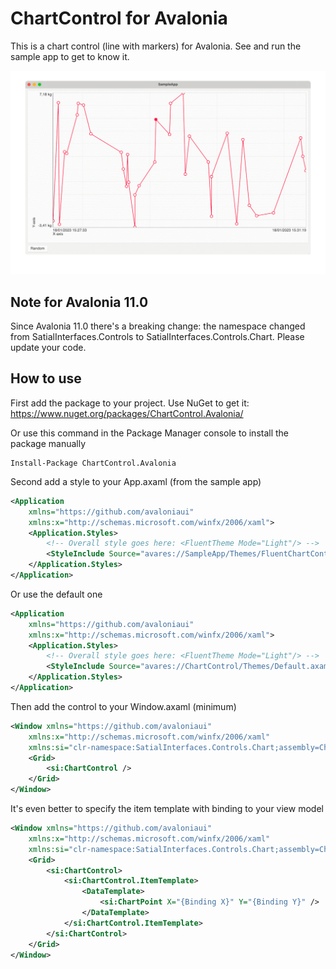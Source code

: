 # ChartControl for Avalonia

This is a chart control (line with markers) for Avalonia. See and run the sample app to get to know it.

![ChartControl screenshot](/Images/ChartControl.png)

## Note for Avalonia 11.0

Since Avalonia 11.0 there's a breaking change: the namespace changed from SatialInterfaces.Controls to SatialInterfaces.Controls.Chart. Please update your code.

## How to use

First add the package to your project. Use NuGet to get it: https://www.nuget.org/packages/ChartControl.Avalonia/

Or use this command in the Package Manager console to install the package manually
```
Install-Package ChartControl.Avalonia
```

Second add a style to your App.axaml (from the sample app)

````Xml
<Application
    xmlns="https://github.com/avaloniaui"
    xmlns:x="http://schemas.microsoft.com/winfx/2006/xaml">
    <Application.Styles>
        <!-- Overall style goes here: <FluentTheme Mode="Light"/> -->
        <StyleInclude Source="avares://SampleApp/Themes/FluentChartControl.axaml" />
    </Application.Styles>
</Application>
````

Or use the default one

````Xml
<Application
    xmlns="https://github.com/avaloniaui"
    xmlns:x="http://schemas.microsoft.com/winfx/2006/xaml">
    <Application.Styles>
        <!-- Overall style goes here: <FluentTheme Mode="Light"/> -->
        <StyleInclude Source="avares://ChartControl/Themes/Default.axaml" />
    </Application.Styles>
</Application>
````

Then add the control to your Window.axaml (minimum)

````Xml
<Window xmlns="https://github.com/avaloniaui"
    xmlns:x="http://schemas.microsoft.com/winfx/2006/xaml"
    xmlns:si="clr-namespace:SatialInterfaces.Controls.Chart;assembly=ChartControl">
    <Grid>
        <si:ChartControl />
    </Grid>
</Window>
````

It's even better to specify the item template with binding to your view model

````Xml
<Window xmlns="https://github.com/avaloniaui"
    xmlns:x="http://schemas.microsoft.com/winfx/2006/xaml"
    xmlns:si="clr-namespace:SatialInterfaces.Controls.Chart;assembly=ChartControl">
    <Grid>
        <si:ChartControl>
            <si:ChartControl.ItemTemplate>
                <DataTemplate>
                    <si:ChartPoint X="{Binding X}" Y="{Binding Y}" />
                </DataTemplate>
            </si:ChartControl.ItemTemplate>
        </si:ChartControl>
    </Grid>
</Window>
````
